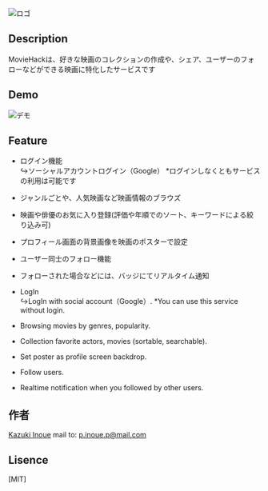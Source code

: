![ロゴ](https://firebasestorage.googleapis.com/v0/b/tlutter-e0f5d.appspot.com/o/logo.png?alt=media&token=e88b6f35-ca25-4ab0-92b0-598ac64b17e4)

## Description

MovieHackは、好きな映画のコレクションの作成や、シェア、ユーザーのフォローなどができる映画に特化したサービスです

## Demo

![デモ](https://firebasestorage.googleapis.com/v0/b/tlutter-e0f5d.appspot.com/o/ezgif.com-video-to-gif.gif?alt=media&token=062949b3-d004-49c1-8023-f306bdc5ab39)

## Feature

- ログイン機能  
↪︎ソーシャルアカウントログイン（Google） *ログインしなくともサービスの利用は可能です
- ジャンルごとや、人気映画など映画情報のブラウズ
- 映画や俳優のお気に入り登録(評価や年順でのソート、キーワードによる絞り込み可)
- プロフィール画面の背景画像を映画のポスターで設定
- ユーザー同士のフォロー機能
- フォローされた場合などには、バッジにてリアルタイム通知

- LogIn  
↪︎LogIn with social account（Google）. *You can use this service without login.
- Browsing movies by genres, popularity.
- Collection favorite actors, movies (sortable, searchable).
- Set poster as profile screen backdrop.
- Follow users.
- Realtime notification when you followed by other users.

## 作者

[Kazuki Inoue](https://github.com/kz422)
mail to: p.inoue.p@mail.com

## Lisence

[MIT]
